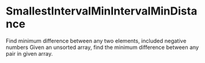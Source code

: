 # SmallestIntervalMinIntervalMinDistance
Find minimum difference between any two elements, included negative numbers
Given an unsorted array, find the minimum difference between any pair in given array.

